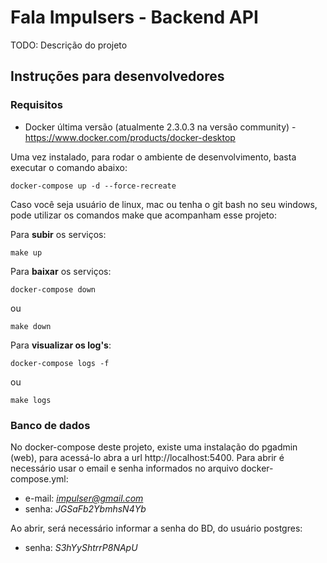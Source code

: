 # Fala Impulsers - Backend API

TODO: Descrição do projeto

## Instruções para desenvolvedores

### Requisitos

  * Docker última versão (atualmente 2.3.0.3 na versão community) - https://www.docker.com/products/docker-desktop

  Uma vez instalado, para rodar o ambiente de desenvolvimento, basta executar o comando abaixo:

  ```
  docker-compose up -d --force-recreate
  ```

  Caso você seja usuário de linux, mac ou tenha o git bash no seu windows, pode utilizar os comandos make que acompanham esse projeto:

  Para **subir** os serviços:

  ```
  make up
  ```

  Para **baixar** os serviços:

  ```
  docker-compose down
  ```
  ou
  ```
  make down
  ```

  Para **visualizar os log's**:
  ```
  docker-compose logs -f
  ```
  ou
  ```
  make logs
  ```

### Banco de dados

  No docker-compose deste projeto, existe uma instalação do pgadmin (web), para acessá-lo abra a url http://localhost:5400. Para abrir é necessário usar o email e senha informados no arquivo docker-compose.yml:
  
  * e-mail: *impulser@gmail.com*
  * senha: *JGSaFb2YbmhsN4Yb*

  Ao abrir, será necessário informar a senha do BD, do usuário postgres:

  * senha: *S3hYyShtrrP8NApU*